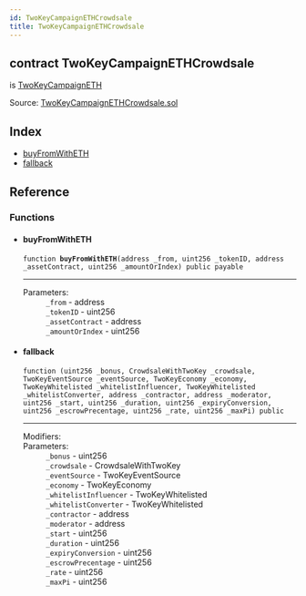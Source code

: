 ```yaml
---
id: TwoKeyCampaignETHCrowdsale
title: TwoKeyCampaignETHCrowdsale
---
```


<div class="contract-doc"><div class="contract"><h2 class="contract-header"><span class="contract-kind">contract</span> TwoKeyCampaignETHCrowdsale</h2><p class="base-contracts"><span>is</span> <a href="TwoKeyCampaignETH.html">TwoKeyCampaignETH</a></p><div class="source">Source: <a href="git+https://github.com/2keynet/web3-alpha/blob/v0.0.1/contracts/TwoKeyCampaignETHCrowdsale.sol" target="_blank">TwoKeyCampaignETHCrowdsale.sol</a></div></div><div class="index"><h2>Index</h2><ul><li><a href="TwoKeyCampaignETHCrowdsale.html#buyFromWithETH">buyFromWithETH</a></li><li><a href="TwoKeyCampaignETHCrowdsale.html#">fallback</a></li></ul></div><div class="reference"><h2>Reference</h2><div class="functions"><h3>Functions</h3><ul><li><div class="item function"><span id="buyFromWithETH" class="anchor-marker"></span><h4 class="name">buyFromWithETH</h4><div class="body"><code class="signature">function <strong>buyFromWithETH</strong><span>(address _from, uint256 _tokenID, address _assetContract, uint256 _amountOrIndex) </span><span>public </span><span>payable </span></code><hr/><dl><dt><span class="label-parameters">Parameters:</span></dt><dd><div><code>_from</code> - address</div><div><code>_tokenID</code> - uint256</div><div><code>_assetContract</code> - address</div><div><code>_amountOrIndex</code> - uint256</div></dd></dl></div></div></li><li><div class="item function"><span id="fallback" class="anchor-marker"></span><h4 class="name">fallback</h4><div class="body"><code class="signature">function <strong></strong><span>(uint256 _bonus, CrowdsaleWithTwoKey _crowdsale, TwoKeyEventSource _eventSource, TwoKeyEconomy _economy, TwoKeyWhitelisted _whitelistInfluencer, TwoKeyWhitelisted _whitelistConverter, address _contractor, address _moderator, uint256 _start, uint256 _duration, uint256 _expiryConversion, uint256 _escrowPrecentage, uint256 _rate, uint256 _maxPi) </span><span>public </span></code><hr/><dl><dt><span class="label-modifiers">Modifiers:</span></dt><dd></dd><dt><span class="label-parameters">Parameters:</span></dt><dd><div><code>_bonus</code> - uint256</div><div><code>_crowdsale</code> - CrowdsaleWithTwoKey</div><div><code>_eventSource</code> - TwoKeyEventSource</div><div><code>_economy</code> - TwoKeyEconomy</div><div><code>_whitelistInfluencer</code> - TwoKeyWhitelisted</div><div><code>_whitelistConverter</code> - TwoKeyWhitelisted</div><div><code>_contractor</code> - address</div><div><code>_moderator</code> - address</div><div><code>_start</code> - uint256</div><div><code>_duration</code> - uint256</div><div><code>_expiryConversion</code> - uint256</div><div><code>_escrowPrecentage</code> - uint256</div><div><code>_rate</code> - uint256</div><div><code>_maxPi</code> - uint256</div></dd></dl></div></div></li></ul></div></div></div>
